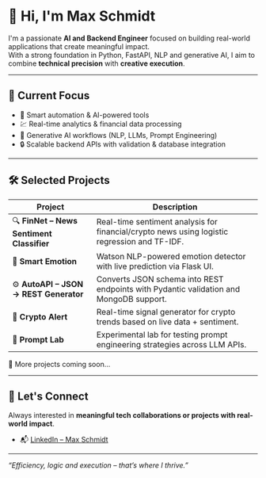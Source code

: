 # 👋 Hi, I'm Max Schmidt

I'm a passionate **AI and Backend Engineer** focused on building real-world applications that create meaningful impact.  
With a strong foundation in Python, FastAPI, NLP and generative AI, I aim to combine **technical precision** with **creative execution**.

---

## 🚀 Current Focus

- 🧠 Smart automation & AI-powered tools  
- 💹 Real-time analytics & financial data processing  
- 🤖 Generative AI workflows (NLP, LLMs, Prompt Engineering)  
- 🔒 Scalable backend APIs with validation & database integration

---

## 🛠️ Selected Projects

| Project | Description |
|--------|-------------|
| 🔍 **FinNet – News Sentiment Classifier** | Real-time sentiment analysis for financial/crypto news using logistic regression and TF-IDF. |
| 🧠 **Smart Emotion** | Watson NLP-powered emotion detector with live prediction via Flask UI. |
| ⚙️ **AutoAPI – JSON → REST Generator** | Converts JSON schema into REST endpoints with Pydantic validation and MongoDB support. |
| 📡 **Crypto Alert** | Real-time signal generator for crypto trends based on live data + sentiment. |
| 🧪 **Prompt Lab** | Experimental lab for testing prompt engineering strategies across LLM APIs. |

📌 More projects coming soon...

---

## 🤝 Let's Connect

Always interested in **meaningful tech collaborations or projects with real-world impact**.

- 📬 [LinkedIn – Max Schmidt](https://www.linkedin.com/in/maxschmidtdev/)

---

_“Efficiency, logic and execution – that’s where I thrive.”_
